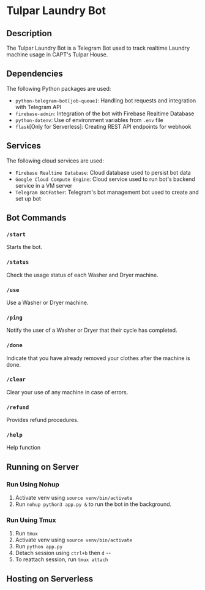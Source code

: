 # Tulpar Laundry Bot
## Description
The Tulpar Laundry Bot is a Telegram Bot used to track realtime Laundry machine usage in CAPT's Tulpar House.

## Dependencies
The following Python packages are used:
* `python-telegram-bot[job-queue]`: Handling bot requests and integration with Telegram API
* `firebase-admin`: Integration of the bot with Firebase Realtime Database
* `python-dotenv`: Use of environment variables from `.env` file
* `flask`[Only for Serverless]: Creating REST API endpoints for webhook

## Services
The following cloud services are used:
* `Firebase Realtime Database`: Cloud database used to persist bot data
* `Google Cloud Compute Engine`: Cloud service used to run bot's backend service in a VM server
* `Telegram BotFather`: Telegram's bot management bot used to create and set up bot

## Bot Commands

### `/start`
Starts the bot.

### `/status`
Check the usage status of each Washer and Dryer machine.

### `/use`
Use a Washer or Dryer machine.

### `/ping`
Notify the user of a Washer or Dryer that their cycle has completed.

### `/done`
Indicate that you have already removed your clothes after the machine is done.

### `/clear`
Clear your use of any machine in case of errors.

### `/refund`
Provides refund procedures.

### `/help`
Help function

## Running on Server

### Run Using Nohup
1. Activate venv using `source venv/bin/activate`
2. Run `nohup python3 app.py &` to run the bot in the background.

### Run Using Tmux
1. Run `tmux`
2. Activate venv using `source venv/bin/activate`
3. Run `python app.py`
4. Detach session using `ctrl+b` then `d`
--
5. To reattach session, run `tmux attach`

## Hosting on Serverless
